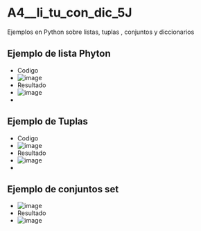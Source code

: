 # A4__li_tu_con_dic_5J
Ejemplos en Python sobre listas, tuplas , conjuntos y  diccionarios
## Ejemplo de lista Phyton
- Codigo
- ![image](https://github.com/user-attachments/assets/279b9b3b-5e04-4e46-b93d-09b432e56d32)
- Resultado
- ![image](https://github.com/user-attachments/assets/b79d7283-94b0-46a6-958a-523c24866d49)
-
## Ejemplo de Tuplas
- Codigo
- ![image](https://github.com/user-attachments/assets/4e89588e-68c5-42cc-bac6-d0663ed4112f)
-  Resultado
-  ![image](https://github.com/user-attachments/assets/d31f3ddc-e43c-4c3e-87ac-76a5e9613e24)
-   
## Ejemplo de conjuntos set
- ![image](https://github.com/user-attachments/assets/b39b6fe8-bba4-423c-a16c-8c4e483cdfd9)
- Resultado
- ![image](https://github.com/user-attachments/assets/c6ab1653-b3d9-41f0-a3a8-f6c038237572)





